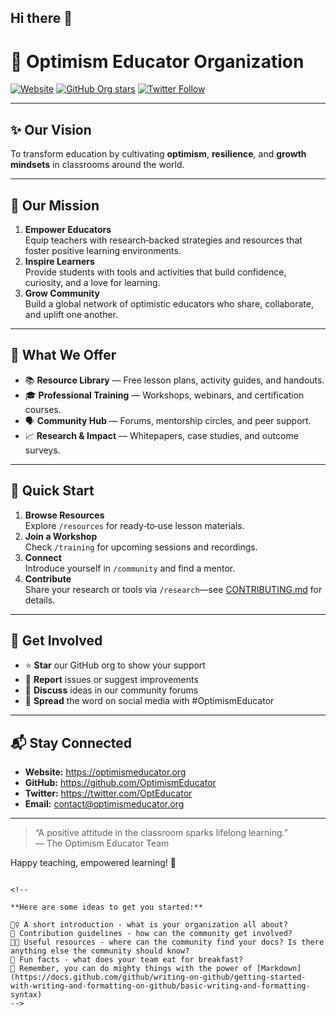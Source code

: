 ## Hi there 👋

# 🌟 Optimism Educator Organization

[![Website](https://img.shields.io/website?url=https%3A%2F%2Foptimismeducator.org)](https://optimismeducator.org) [![GitHub Org stars](https://img.shields.io/github/stars/OptimismEducator?style=social)](https://github.com/OptimismEducator) [![Twitter Follow](https://img.shields.io/twitter/follow/OptEducator?style=social)](https://twitter.com/OptEducator)

---

## ✨ Our Vision

To transform education by cultivating **optimism**, **resilience**, and **growth mindsets** in classrooms around the world.

---

## 🎯 Our Mission

1. **Empower Educators**  
   Equip teachers with research‑backed strategies and resources that foster positive learning environments.  
2. **Inspire Learners**  
   Provide students with tools and activities that build confidence, curiosity, and a love for learning.  
3. **Grow Community**  
   Build a global network of optimistic educators who share, collaborate, and uplift one another.

---

## 🚀 What We Offer

- 📚 **Resource Library** — Free lesson plans, activity guides, and handouts.  
- 🎓 **Professional Training** — Workshops, webinars, and certification courses.  
- 🗣️ **Community Hub** — Forums, mentorship circles, and peer support.  
- 📈 **Research & Impact** — Whitepapers, case studies, and outcome surveys.

---

## 🏁 Quick Start

1. **Browse Resources**  
   Explore `/resources` for ready‑to‑use lesson materials.  
2. **Join a Workshop**  
   Check `/training` for upcoming sessions and recordings.  
3. **Connect**  
   Introduce yourself in `/community` and find a mentor.  
4. **Contribute**  
   Share your research or tools via `/research`—see [CONTRIBUTING.md](CONTRIBUTING.md) for details.

---

## 🤝 Get Involved

- ⭐ **Star** our GitHub org to show your support  
- 🐛 **Report** issues or suggest improvements  
- 💬 **Discuss** ideas in our community forums  
- 📢 **Spread** the word on social media with #OptimismEducator

---

## 📬 Stay Connected

- **Website:** https://optimismeducator.org  
- **GitHub:** https://github.com/OptimismEducator  
- **Twitter:** https://twitter.com/OptEducator  
- **Email:** contact@optimismeducator.org  

---

> “A positive attitude in the classroom sparks lifelong learning.”  
> — The Optimism Educator Team

Happy teaching, empowered learning! 🌱  
```

<!--

**Here are some ideas to get you started:**

🙋‍♀️ A short introduction - what is your organization all about?
🌈 Contribution guidelines - how can the community get involved?
👩‍💻 Useful resources - where can the community find your docs? Is there anything else the community should know?
🍿 Fun facts - what does your team eat for breakfast?
🧙 Remember, you can do mighty things with the power of [Markdown](https://docs.github.com/github/writing-on-github/getting-started-with-writing-and-formatting-on-github/basic-writing-and-formatting-syntax)
-->

